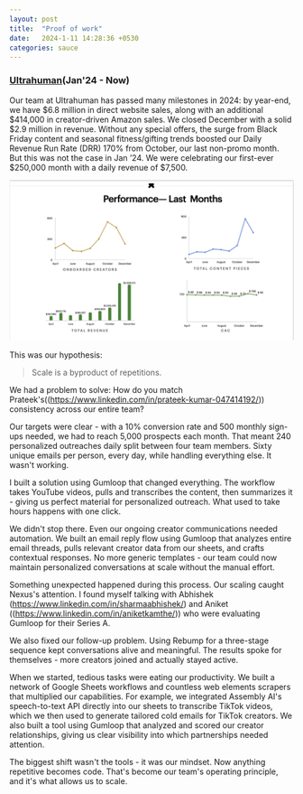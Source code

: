 ```yaml
---
layout: post
title:  "Proof of work"
date:   2024-1-11 14:28:36 +0530
categories: sauce 
---
```


### [Ultrahuman](https://www.ultrahuman.com/)(Jan'24 - Now)

Our team at Ultrahuman has passed many milestones in 2024: by year-end, we have $6.8 million in direct website sales, along with an additional $414,000 in creator-driven Amazon sales. We closed December with a solid $2.9 million in revenue. Without any special offers, the surge from Black Friday content and seasonal fitness/gifting trends boosted our Daily Revenue Run Rate (DRR) 170% from October, our last non-promo month. But this was not the case in Jan ’24. We were celebrating our first-ever $250,000 month with a daily revenue of $7,500.

![Image#001: Jan Report](/assets/images/001-POW-Jan-24.png)

This was our hypothesis:

> Scale is a byproduct of repetitions.

We had a problem to solve: How do you match Prateek's((https://www.linkedin.com/in/prateek-kumar-047414192/)) consistency across our entire team?

Our targets were clear - with a 10% conversion rate and 500 monthly sign-ups needed, we had to reach 5,000 prospects each month. That meant 240 personalized outreaches daily split between four team members. Sixty unique emails per person, every day, while handling everything else. It wasn't working.

I built a solution using Gumloop that changed everything. The workflow takes YouTube videos, pulls and transcribes the content, then summarizes it - giving us perfect material for personalized outreach. What used to take hours happens with one click.

We didn't stop there. Even our ongoing creator communications needed automation. We built an email reply flow using Gumloop that analyzes entire email threads, pulls relevant creator data from our sheets, and crafts contextual responses. No more generic templates - our team could now maintain personalized conversations at scale without the manual effort.

Something unexpected happened during this process. Our scaling caught Nexus's attention. I found myself talking with Abhishek (https://www.linkedin.com/in/sharmaabhishek/) and Aniket ((https://www.linkedin.com/in/aniketkamthe/)) who were evaluating Gumloop for their Series A.

We also fixed our follow-up problem. Using Rebump for a three-stage sequence kept conversations alive and meaningful. The results spoke for themselves - more creators joined and actually stayed active.

When we started, tedious tasks were eating our productivity. We built a network of Google Sheets workflows and countless web elements scrapers that multiplied our capabilities. For example, we integrated Assembly AI's speech-to-text API directly into our sheets to transcribe TikTok videos, which we then used to generate tailored cold emails for TikTok creators. We also built a tool using Gumloop that analyzed and scored our creator relationships, giving us clear visibility into which partnerships needed attention.

The biggest shift wasn't the tools - it was our mindset. Now anything repetitive becomes code. That's become our team's operating principle, and it's what allows us to scale.



